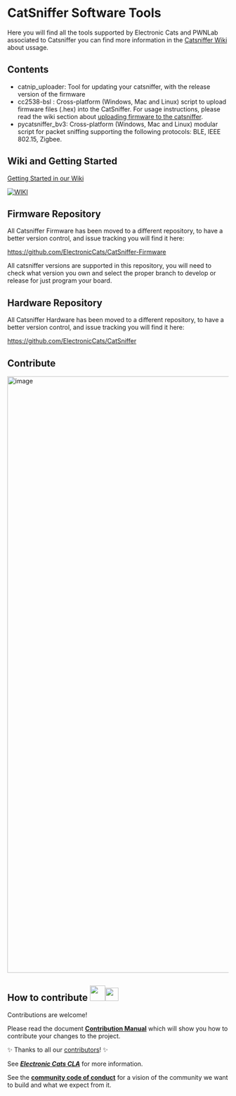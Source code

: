 # CatSniffer Software Tools

Here you will find all the tools supported by Electronic Cats and PWNLab associated to Catsniffer you can find more information in the [Catsniffer Wiki](https://github.com/ElectronicCats/CatSniffer/wiki) about ussage.

## Contents
* catnip_uploader: Tool for updating your catsniffer, with the release version of the firmware
* cc2538-bsl : Cross-platform (Windows, Mac and Linux) script to upload firmware files (.hex) into the CatSniffer. For usage instructions, please read the wiki section about [uploading firmware to the catsniffer](https://github.com/ElectronicCats/CatSniffer/wiki/05.-Uploading-Firmware).
* pycatsniffer_bv3: Cross-platform (Windows, Mac and Linux) modular script for packet sniffing supporting the following protocols: BLE, IEEE 802.15, Zigbee.

## Wiki and Getting Started

[Getting Started in our Wiki](https://github.com/ElectronicCats/CatSniffer/wiki)

[![WIKI](https://user-images.githubusercontent.com/40640735/217364175-6e3af8df-e6b4-4fcd-9515-09ff02639f64.jpg)](https://github.com/ElectronicCats/CatSniffer/wiki)

## Firmware Repository
All Catsniffer Firmware has been moved to a different repository, to have a better version control, and issue tracking you will find it here:

https://github.com/ElectronicCats/CatSniffer-Firmware

All catsniffer versions are supported in this repository, you will need to check what version you own and select the proper branch to develop or release for just program your board.

## Hardware Repository
All Catsniffer Hardware has been moved to a different repository, to have a better version control, and issue tracking you will find it here:

https://github.com/ElectronicCats/CatSniffer

## Contribute
<img width="1354" alt="image" src="https://github.com/ElectronicCats/CatSniffer-Tools/assets/15166625/f3d1a1a2-caf5-496f-bc4d-8c7614c8af62">

## How to contribute <img src="https://electroniccats.com/wp-content/uploads/2018/01/fav.png" height="35"><img src="https://raw.githubusercontent.com/gist/ManulMax/2d20af60d709805c55fd784ca7cba4b9/raw/bcfeac7604f674ace63623106eb8bb8471d844a6/github.gif" height="30">
 Contributions are welcome!

Please read the document  [**Contribution Manual**](https://github.com/ElectronicCats/electroniccats-cla/blob/main/electroniccats-contribution-manual.md)  which will show you how to contribute your changes to the project.

✨ Thanks to all our [contributors](https://github.com/ElectronicCats/CatSniffer-Tools/graphs/contributors)! ✨

See [**_Electronic Cats CLA_**](https://github.com/ElectronicCats/electroniccats-cla/blob/main/electroniccats-cla.md) for more information.

See the  [**community code of conduct**](https://github.com/ElectronicCats/electroniccats-cla/blob/main/electroniccats-community-code-of-conduct.md) for a vision of the community we want to build and what we expect from it.
